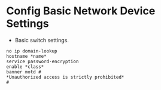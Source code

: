 # Config Basic Network Device Settings

- Basic switch settings.

```shell 
no ip domain-lookup
hostname *name*
service password-encryption
enable *class*
banner motd #
*Unauthorized access is strictly prohibited* 
#
```

